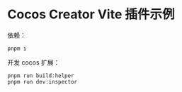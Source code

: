# Cocos Creator Vite 插件示例

依赖：

```base
pnpm i
```

开发 cocos 扩展：

```base
pnpm run build:helper
pnpm run dev:inspector
```
